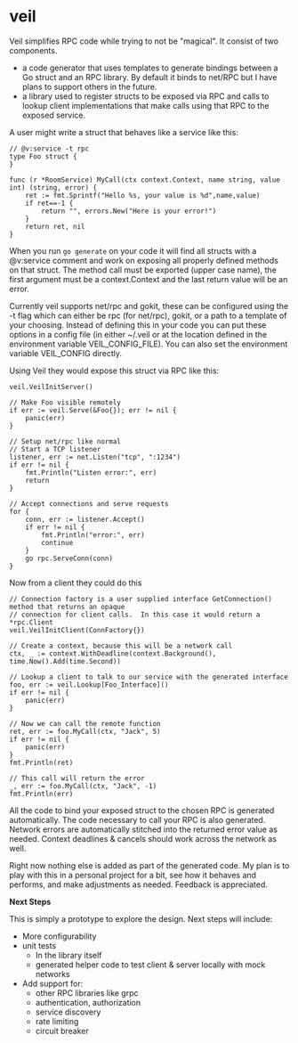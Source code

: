 # veil
Veil simplifies RPC code while trying to not be "magical".  It consist of two components.

* a code generator that uses templates to generate bindings between a Go struct and an RPC library.  By default it binds to net/RPC but I have plans to support others in the future.  
* a library used to register structs to be exposed via RPC and calls to lookup client implementations that make calls using that RPC to the exposed service.

A user might write a struct that behaves like a service like this:

```
// @v:service -t rpc
type Foo struct {
}

func (r *RoomService) MyCall(ctx context.Context, name string, value int) (string, error) {
    ret := fmt.Sprintf("Hello %s, your value is %d",name,value)
    if ret==-1 {
        return "", errors.New("Here is your error!")
    }
    return ret, nil
}
```

When you run ```go generate``` on your code it will find all structs with a @v:service comment and work on exposing all properly defined methods on that struct.  The method call must be exported (upper case name), the first argument must be a context.Context and the last return value will be an error.

Currently veil supports net/rpc and gokit, these can be configured using the -t flag which can either be rpc (for net/rpc), gokit, or a path to a template of your choosing.  Instead of defining this in your code you can put these options in a config file (in either ~/.veil or at the location defined in the environment variable VEIL_CONFIG_FILE).  You can also set the environment variable VEIL_CONFIG directly.

Using Veil they would expose this struct via RPC like this:

```
veil.VeilInitServer()

// Make Foo visible remotely
if err := veil.Serve(&Foo{}); err != nil {
	panic(err)
}

// Setup net/rpc like normal
// Start a TCP listener
listener, err := net.Listen("tcp", ":1234")
if err != nil {
	fmt.Println("Listen error:", err)
	return
}

// Accept connections and serve requests
for {
	conn, err := listener.Accept()
	if err != nil {
		fmt.Println("error:", err)
		continue
	}
	go rpc.ServeConn(conn)
}
```

Now from a client they could do this

```
// Connection factory is a user supplied interface GetConnection() method that returns an opaque
// connection for client calls.  In this case it would return a *rpc.Client
veil.VeilInitClient(ConnFactory{})

// Create a context, because this will be a network call
ctx, _ := context.WithDeadline(context.Background(), time.Now().Add(time.Second))

// Lookup a client to talk to our service with the generated interface
foo, err := veil.Lookup[Foo_Interface]()
if err != nil {
	panic(err)
}

// Now we can call the remote function
ret, err := foo.MyCall(ctx, "Jack", 5)
if err != nil {
    panic(err)
}
fmt.Println(ret)

// This call will return the error
_, err := foo.MyCall(ctx, "Jack", -1)
fmt.Println(err)

```

All the code to bind your exposed struct to the chosen RPC is generated automatically.  The code necessary to call your RPC is also generated.  Network errors are automatically stitched into the returned error value as needed.  Context deadlines & cancels should work across the network as well.

Right now nothing else is added as part of the generated code.  My plan is to play with this in a personal project for a bit, see how it behaves and performs, and make adjustments as needed.  Feedback is appreciated.

**Next Steps**

This is simply a prototype to explore the design.  Next steps will include:

* More configurability
* unit tests
    * In the library itself
    * generated helper code to test client & server locally with mock networks
* Add support for:
    * other RPC libraries like grpc
    * authentication, authorization
    * service discovery 
    * rate limiting
    * circuit breaker 